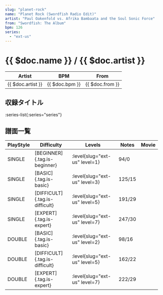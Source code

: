 ```yaml
---
slug: "planet-rock"
name: "Planet Rock (Swordfish Radio Edit)"
artist: "Paul Oakenfold vs. Afrika Bambaata and the Soul Sonic Force"
from: "Swordfish: The Album"
bpm: 126
series:
  - "ext-us"
---
```


# {{ $doc.name }} / {{ $doc.artist }}

|Artist|BPM|From|
|------|---|----|
|{{ $doc.artist }}|{{ $doc.bpm }}|{{ $doc.from }}|

## 収録タイトル

:series-list{:series="series"}

## 譜面一覧

|PlayStyle|Difficulty|Levels|Notes|Movie|
|---------|----------|------|-----|-----|
|SINGLE|[BEGINNER]{.tag.is-beginner}|<div class="field is-grouped is-grouped-multiline">:level{slug="ext-us" level=1}</div>|94/0||
|SINGLE|[BASIC]{.tag.is-basic}|<div class="field is-grouped is-grouped-multiline">:level{slug="ext-us" level=3}</div>|125/15||
|SINGLE|[DIFFICULT]{.tag.is-difficult}|<div class="field is-grouped is-grouped-multiline">:level{slug="ext-us" level=5}</div>|191/29||
|SINGLE|[EXPERT]{.tag.is-expert}|<div class="field is-grouped is-grouped-multiline">:level{slug="ext-us" level=7}</div>|247/30||
|DOUBLE|[BASIC]{.tag.is-basic}|<div class="field is-grouped is-grouped-multiline">:level{slug="ext-us" level=2}</div>|98/16||
|DOUBLE|[DIFFICULT]{.tag.is-difficult}|<div class="field is-grouped is-grouped-multiline">:level{slug="ext-us" level=5}</div>|162/22||
|DOUBLE|[EXPERT]{.tag.is-expert}|<div class="field is-grouped is-grouped-multiline">:level{slug="ext-us" level=7}</div>|222/29||
